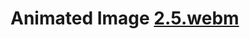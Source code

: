 # Animated Image [2.5.webm](https://user-images.githubusercontent.com/51269703/224744094-f4fce511-bc3a-42a2-94ae-64b4f1299846.webm)
